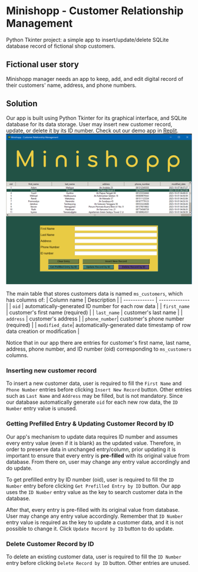 # Minishopp - Customer Relationship Management
Python Tkinter project: a simple app to insert/update/delete SQLite database record of fictional shop customers.

## Fictional user story
Minishopp manager needs an app to keep, add, and edit digital record of their customers' name, address, and phone numbers.

## Solution
Our app is built using Python Tkinter for its graphical interface, and SQLite database for its data storage. User may insert new customer record, update, or delete it by its ID number.
Check out our demo app in [Replit](https://replit.com/@JenniferLorenza/tkinter-shop-customers-management).
![](./shop_management/ss-sample.png)

The main table that stores customers data is named `ms_customers`, which has columns of:
| Column name   | Description   |
| ------------- | ------------- |
| `oid`         | automatically-generated ID number for each row data  |
| `first_name`  | customer's first name (required)  |
| `last_name`   | customer's last name |
| `address`     | customer's address |
| `phone_number`| customer's phone number (required) |
| `modified_date`| automatically-generated date timestamp of row data creation or modification |

Notice that in our app there are entries for customer's first name, last name, address, phone number, and ID number (oid) corresponding to `ms_customers` columns.

### Inserting new customer record
To insert a new customer data, user is required to fill the `First Name` and `Phone Number` entries before clicking `Insert New Record` button. Other entries such as `Last Name` and `Address` may be filled, but is not mandatory. Since our database automatically generate `oid` for each new row data, the `ID Number` entry value is unused.


### Getting Prefilled Entry & Updating Customer Record by ID
Our app's mechanism to update data requires ID number and assumes every entry value (even if it is blank) as the updated value. Therefore, in order to preserve data in unchanged entry/column, prior updating it is important to ensure that every entry is **pre-filled** with its original value from database. From there on, user may change any entry value accordingly and do update.

To get prefilled entry by ID number (oid), user is required to fill the `ID Number` entry before clicking `Get Prefilled Entry by ID` button. Our app uses the `ID Number` entry value as the key to search customer data in the database.

After that, every entry is pre-filled with its original value from database. User may change any entry value accordingly. Remember that `ID Number` entry value is required as the key to update a customer data, and it is not possible to change it. Click `Update Record by ID` button to do update.


### Delete Customer Record by ID
To delete an existing customer data, user is required to fill the `ID Number` entry before clicking `Delete Record by ID` button. Other entries are unused.

